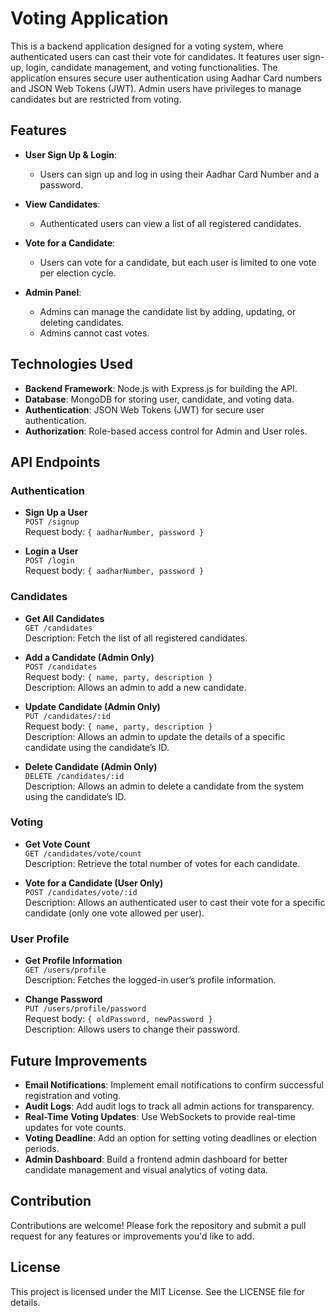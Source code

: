 # Voting Application

This is a backend application designed for a voting system, where authenticated users can cast their vote for candidates. It features user sign-up, login, candidate management, and voting functionalities. The application ensures secure user authentication using Aadhar Card numbers and JSON Web Tokens (JWT). Admin users have privileges to manage candidates but are restricted from voting.

## Features

- **User Sign Up & Login**:
  - Users can sign up and log in using their Aadhar Card Number and a password.
  
- **View Candidates**:
  - Authenticated users can view a list of all registered candidates.
  
- **Vote for a Candidate**:
  - Users can vote for a candidate, but each user is limited to one vote per election cycle.
  
- **Admin Panel**:
  - Admins can manage the candidate list by adding, updating, or deleting candidates.
  - Admins cannot cast votes.

## Technologies Used

- **Backend Framework**: Node.js with Express.js for building the API.
- **Database**: MongoDB for storing user, candidate, and voting data.
- **Authentication**: JSON Web Tokens (JWT) for secure user authentication.
- **Authorization**: Role-based access control for Admin and User roles.

## API Endpoints

### Authentication

- **Sign Up a User**  
  `POST /signup`  
  Request body: `{ aadharNumber, password }`

- **Login a User**  
  `POST /login`  
  Request body: `{ aadharNumber, password }`

### Candidates

- **Get All Candidates**  
  `GET /candidates`  
  Description: Fetch the list of all registered candidates.

- **Add a Candidate (Admin Only)**  
  `POST /candidates`  
  Request body: `{ name, party, description }`  
  Description: Allows an admin to add a new candidate.

- **Update Candidate (Admin Only)**  
  `PUT /candidates/:id`  
  Request body: `{ name, party, description }`  
  Description: Allows an admin to update the details of a specific candidate using the candidate’s ID.

- **Delete Candidate (Admin Only)**  
  `DELETE /candidates/:id`  
  Description: Allows an admin to delete a candidate from the system using the candidate’s ID.

### Voting

- **Get Vote Count**  
  `GET /candidates/vote/count`  
  Description: Retrieve the total number of votes for each candidate.

- **Vote for a Candidate (User Only)**  
  `POST /candidates/vote/:id`  
  Description: Allows an authenticated user to cast their vote for a specific candidate (only one vote allowed per user).

### User Profile

- **Get Profile Information**  
  `GET /users/profile`  
  Description: Fetches the logged-in user’s profile information.

- **Change Password**  
  `PUT /users/profile/password`  
  Request body: `{ oldPassword, newPassword }`  
  Description: Allows users to change their password.

## Future Improvements

- **Email Notifications**: Implement email notifications to confirm successful registration and voting.
- **Audit Logs**: Add audit logs to track all admin actions for transparency.
- **Real-Time Voting Updates**: Use WebSockets to provide real-time updates for vote counts.
- **Voting Deadline**: Add an option for setting voting deadlines or election periods.
- **Admin Dashboard**: Build a frontend admin dashboard for better candidate management and visual analytics of voting data.

## Contribution

Contributions are welcome! Please fork the repository and submit a pull request for any features or improvements you'd like to add.

## License

This project is licensed under the MIT License. See the LICENSE file for details.
